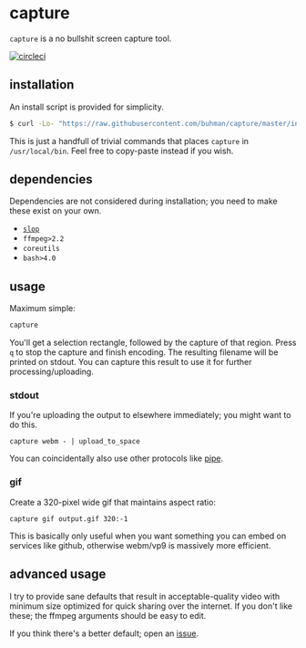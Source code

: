 # capture

`capture` is a no bullshit screen capture tool.

[![circleci](https://img.shields.io/circleci/project/github/buhman/capture.svg)](https://circleci.com/gh/buhman/capture)

## installation

An install script is provided for simplicity.

```sh
$ curl -Lo- "https://raw.githubusercontent.com/buhman/capture/master/install.sh" | sudo bash
```

This is just a handfull of trivial commands that places `capture` in
`/usr/local/bin`. Feel free to copy-paste instead if you wish.

## dependencies

Dependencies are not considered during installation; you need to make these
exist on your own.

 - [`slop`](https://github.com/naelstrof/slop)
 - `ffmpeg>2.2`
 - `coreutils`
 - `bash>4.0`

## usage

Maximum simple:

```sh
capture
```

You'll get a selection rectangle, followed by the capture of that region. Press
`q` to stop the capture and finish encoding. The resulting filename will be
printed on stdout. You can capture this result to use it for further
processing/uploading.

### stdout

If you're uploading the output to elsewhere immediately; you might want to do
this.

```
capture webm - | upload_to_space
```

You can coincidentally also use other protocols like
[pipe](https://ffmpeg.org/ffmpeg-protocols.html#pipe).

### gif

Create a 320-pixel wide gif that maintains aspect ratio:

```
capture gif output.gif 320:-1
```

This is basically only useful when you want something you can embed on services
like github, otherwise webm/vp9 is massively more efficient.

## advanced usage

I try to provide sane defaults that result in acceptable-quality video with
minimum size optimized for quick sharing over the internet. If you don't like
these; the ffmpeg arguments should be easy to edit.

If you think there's a better default; open an
[issue](https://github.com/buhman/capture/issues).
